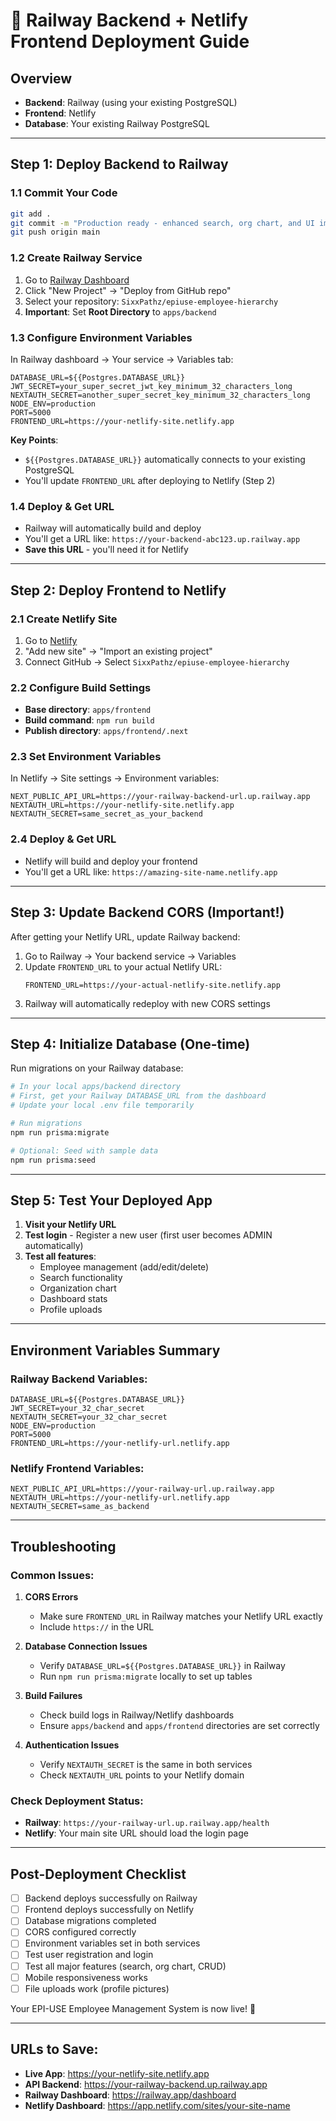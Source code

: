 # 🚀 Railway Backend + Netlify Frontend Deployment Guide

## Overview
- **Backend**: Railway (using your existing PostgreSQL)
- **Frontend**: Netlify
- **Database**: Your existing Railway PostgreSQL

---

## Step 1: Deploy Backend to Railway

### 1.1 Commit Your Code
```bash
git add .
git commit -m "Production ready - enhanced search, org chart, and UI improvements"
git push origin main
```

### 1.2 Create Railway Service
1. Go to [Railway Dashboard](https://railway.app)
2. Click "New Project" → "Deploy from GitHub repo"
3. Select your repository: `SixxPathz/epiuse-employee-hierarchy`
4. **Important**: Set **Root Directory** to `apps/backend`

### 1.3 Configure Environment Variables
In Railway dashboard → Your service → Variables tab:

```env
DATABASE_URL=${{Postgres.DATABASE_URL}}
JWT_SECRET=your_super_secret_jwt_key_minimum_32_characters_long
NEXTAUTH_SECRET=another_super_secret_key_minimum_32_characters_long
NODE_ENV=production
PORT=5000
FRONTEND_URL=https://your-netlify-site.netlify.app
```

**Key Points**:
- `${{Postgres.DATABASE_URL}}` automatically connects to your existing PostgreSQL
- You'll update `FRONTEND_URL` after deploying to Netlify (Step 2)

### 1.4 Deploy & Get URL
- Railway will automatically build and deploy
- You'll get a URL like: `https://your-backend-abc123.up.railway.app`
- **Save this URL** - you'll need it for Netlify

---

## Step 2: Deploy Frontend to Netlify

### 2.1 Create Netlify Site
1. Go to [Netlify](https://app.netlify.com)
2. "Add new site" → "Import an existing project"
3. Connect GitHub → Select `SixxPathz/epiuse-employee-hierarchy`

### 2.2 Configure Build Settings
- **Base directory**: `apps/frontend`
- **Build command**: `npm run build`
- **Publish directory**: `apps/frontend/.next`

### 2.3 Set Environment Variables
In Netlify → Site settings → Environment variables:

```env
NEXT_PUBLIC_API_URL=https://your-railway-backend-url.up.railway.app
NEXTAUTH_URL=https://your-netlify-site.netlify.app
NEXTAUTH_SECRET=same_secret_as_your_backend
```

### 2.4 Deploy & Get URL
- Netlify will build and deploy your frontend
- You'll get a URL like: `https://amazing-site-name.netlify.app`

---

## Step 3: Update Backend CORS (Important!)

After getting your Netlify URL, update Railway backend:

1. Go to Railway → Your backend service → Variables
2. Update `FRONTEND_URL` to your actual Netlify URL:
   ```
   FRONTEND_URL=https://your-actual-netlify-site.netlify.app
   ```
3. Railway will automatically redeploy with new CORS settings

---

## Step 4: Initialize Database (One-time)

Run migrations on your Railway database:

```bash
# In your local apps/backend directory
# First, get your Railway DATABASE_URL from the dashboard
# Update your local .env file temporarily

# Run migrations
npm run prisma:migrate

# Optional: Seed with sample data
npm run prisma:seed
```

---

## Step 5: Test Your Deployed App

1. **Visit your Netlify URL**
2. **Test login** - Register a new user (first user becomes ADMIN automatically)
3. **Test all features**:
   - Employee management (add/edit/delete)
   - Search functionality
   - Organization chart
   - Dashboard stats
   - Profile uploads

---

## Environment Variables Summary

### Railway Backend Variables:
```env
DATABASE_URL=${{Postgres.DATABASE_URL}}
JWT_SECRET=your_32_char_secret
NEXTAUTH_SECRET=your_32_char_secret  
NODE_ENV=production
PORT=5000
FRONTEND_URL=https://your-netlify-url.netlify.app
```

### Netlify Frontend Variables:
```env
NEXT_PUBLIC_API_URL=https://your-railway-url.up.railway.app
NEXTAUTH_URL=https://your-netlify-url.netlify.app
NEXTAUTH_SECRET=same_as_backend
```

---

## Troubleshooting

### Common Issues:

1. **CORS Errors**
   - Make sure `FRONTEND_URL` in Railway matches your Netlify URL exactly
   - Include `https://` in the URL

2. **Database Connection Issues**
   - Verify `DATABASE_URL=${{Postgres.DATABASE_URL}}` in Railway
   - Run `npm run prisma:migrate` locally to set up tables

3. **Build Failures**
   - Check build logs in Railway/Netlify dashboards
   - Ensure `apps/backend` and `apps/frontend` directories are set correctly

4. **Authentication Issues**
   - Verify `NEXTAUTH_SECRET` is the same in both services
   - Check `NEXTAUTH_URL` points to your Netlify domain

### Check Deployment Status:
- **Railway**: `https://your-railway-url.up.railway.app/health`
- **Netlify**: Your main site URL should load the login page

---

## Post-Deployment Checklist

- [ ] Backend deploys successfully on Railway
- [ ] Frontend deploys successfully on Netlify  
- [ ] Database migrations completed
- [ ] CORS configured correctly
- [ ] Environment variables set in both services
- [ ] Test user registration and login
- [ ] Test all major features (search, org chart, CRUD)
- [ ] Mobile responsiveness works
- [ ] File uploads work (profile pictures)

Your EPI-USE Employee Management System is now live! 🎉

---

## URLs to Save:
- **Live App**: https://your-netlify-site.netlify.app
- **API Backend**: https://your-railway-backend.up.railway.app
- **Railway Dashboard**: https://railway.app/dashboard
- **Netlify Dashboard**: https://app.netlify.com/sites/your-site-name